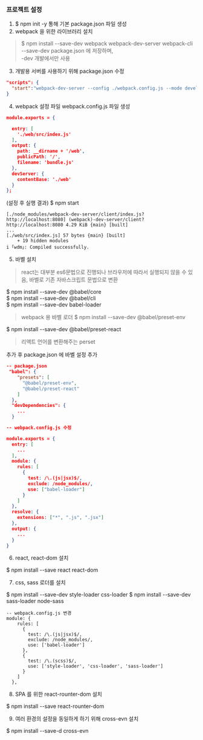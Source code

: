 ### 프로젝트 설정

1. $ npm init -y 통해 기본 package.json 파일 생성
2. webpack 을 위한 라이브러리 설치

> $ npm install --save-dev webpack webpack-dev-server webpack-cli  
> --save-dev package.json 에 저장하며,   
> -dev 개발에서만 사용

3. 개발용 서버를 사용하기 위해 package.json 수정

``` json
"scripts": {
  "start":"webpack-dev-server --config ./webpack.config.js --mode development"
}
```

4. webpack 설정 파일 webpack.config.js 파일 생성

``` json
module.exports = {

  entry: [
    './web/src/index.js'
  ],
  output: {
    path: __dirname + '/web',
    publicPath: '/',
    filename: 'bundle.js'
  },
  devServer: {
    contentBase: './web'
  }
};
```

(설정 후 실행 결과) 
$ npm start
```
[./node_modules/webpack-dev-server/client/index.js?http://localhost:8080] (webpack)-dev-server/client?http://localhost:8080 4.29 KiB {main} [built]
...
[./web/src/index.js] 57 bytes {main} [built]
    + 19 hidden modules
i ｢wdm｣: Compiled successfully.
```

5. 바벨 설치

> react는 대부분 es6문법으로 진행되나 브라우저에 따라서 실행되지 않을 수 있음, 바벨로 기존 자바스크립트 문법으로 변환

$ npm install --save-dev @babel/core  
$ npm install --save-dev @babel/cli  
$ npm install --save-dev babel-loader   
> webpack 용 바벨 로더
$ npm install --save-dev @babel/preset-env
  
$ npm install --save-dev @babel/preset-react
> 리액트 언어를 변환해주는 perset 

추가 후 package.json 에 바벨 설정 추가
```json
-- package.json
 "babel": {
    "presets": [
      "@babel/preset-env",
      "@babel/preset-react"
    ]
  },
  "devDependencies": {
    ...
  }
```

```json
-- webpack.config.js 수정

module.exports = {
  entry: [
    ...
  ],
  module: {
    rules: [
      {
        test: /\.(js|jsx)$/,
        exclude: /node_modules/,
        use: ["babel-loader"]
      }
    ]
  },
  resolve: {
    extensions: ["*", ".js", ".jsx"]
  },
  output: {
    ...
  }
}
```


6. react, react-dom 설치

$ npm install --save react react-dom



7. css, sass 로더를 설치

$ npm install --save-dev style-loader css-loader
$ npm install --save-dev sass-loader node-sass

```
-- webpack.config.js 변경
module: {
    rules: [
      {
        test: /\.(js|jsx)$/,
        exclude: /node_modules/,
        use: ['babel-loader']
      },
      {
        test: /\.(scss)$/,
        use: ['style-loader', 'css-loader', 'sass-loader']
      }
    ]
  },

```

8. SPA 를 위한 react-rounter-dom 설치

$ npm install --save react-rounter-dom

9.  여러 환경의 설정을 동일하게 하기 위해 cross-evn 설치

$ npm install --save-d cross-evn